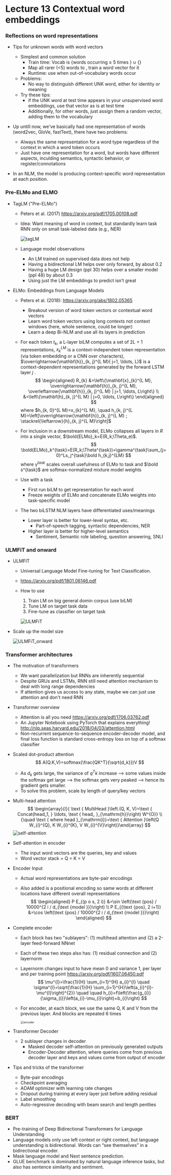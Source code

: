 # Lecture 13 Contextual word embeddings

### Reflections on word representations 

- Tips for unknown words with word vectors
  - Simplest and common solution 
    - Train time: Vocab is {words occurring $\ge$ 5 times } $\cup$ {<UNK>}
    - Map all rarer (<5) words to <UNK>, train a word vector for it
    - Runtime: use <UNK> when out-of-vocabulary words occur
  - Problems:
    - No way to distinguish different UNK word, either for identity or meaning
  - Try these tips:
    - if the UNK word at test time appears in your unsupervised word embeddings, use that vector as is at test time
    - Additionally, for other words, just assign them a random vector, adding them to the vocabulary

- Up untill now, we've basically had one representation of words (word2vec, GloVe, fastText), there have two problems:
  - Always the same representation for a word type regardless of the context in which a word token occurs
  - Just have one representation for a word, but words have different aspects, inculding semantics, syntactic behavior, or register/connotations
- In an NLM, the model is producing context-specific word representation at each position.

### Pre-ELMo and ELMO

- TagLM  ("Pre-ELMo")

  - Peters et al. (2017) https://arxiv.org/pdf/1705.00108.pdf 

  - Idea: Want meaning of word in context, but standardly learn task RNN only on small task-labeled data (e.g., NER)

    ![tagLM](pics/tagLM.jpg)

  - Language model observations
    - An LM trained on supervised data does not help
    - Having a bidirectional LM helps over only forward, by about 0.2
    - Having a huge LM design (ppl 30) helps over a smaller model (ppl 48) by about 0.3
    - Using just the LM embeddings to predict isn’t great

- ELMo: Embeddings from Language Models
  - Peters et al. (2018): https://arxiv.org/abs/1802.05365

    - Breakout version of word token vectors or contextual word vectors
    - Learn word token vectors using long contexts not context windows (here, whole sentence, could be longer)
    - Learn a deep Bi-NLM and use all its layers in prediction

  - For each token $t_k$, a L-layer biLM computes a set of 2L + 1 representations, $x_k^{LM}$ is a context-independent token representation (via token embedding or a CNN over characters),  $\overrightarrow{\mathbf{h}}_{k, j}^{L M}( j=1, \ldots, L)$ is a context-dependent representations generated by the forward LSTM layer $j$ .
    $$
    \begin{aligned} R_{k} &=\left\{\mathbf{x}_{k}^{L M}, \overrightarrow{\mathbf{h}}_{k, j}^{L M}, \overleftarrow{\mathbf{h}}_{k, j}^{L M} | j=1, \ldots, L\right\} \\ &=\left\{\mathbf{h}_{k, j}^{L M} | j=0, \ldots, L\right\} \end{aligned}
    $$
    where $h_{k, 0}^{L M}=x_{k}^{L M}, \quad h_{k, j}^{L M}=\left[\overrightarrow{\mathbf{h}}_{k, j}^{L M} ; \stackrel{\leftarrow}{h}_{k, j}^{L M}\right]$ 

  - For inclusion in a downstream model, ELMo collapses all layers in $R$ into a single vector, $\bold{ELMo}_k=E(R_k;\Theta_e)$.
    $$
    \bold{ELMo}_k^{task}=E(R_k;\Theta^{task})=\gamma^{task}\sum_{j=0}^Ls_j^{task}\bold h_{k,j}^{LM}
    $$
    where $\gamma^{task}$ scales overall usefulness of ELMo to task and $\bold s^{task}$ are softmax-normalized mixture model weights

  - Use with a task

    - First run biLM to get representation for each word
    - Freeze weights of ELMo and concatenate ELMo weights into task-specific model

  - The two biLSTM NLM layers have differentiated uses/meanings

    - Lower layer is better for lower-level syntax, etc.
      - Part-of-speech tagging, syntactic dependencies, NER
    - Higher layer is better for higher-level semantics
      - Sentiment, Semantic role labeling, question answering, SNLI

### ULMFiT and onward

- ULMFIT

  - Universal Language Model Fine-tuning for Text Classification. 

  - https://arxiv.org/pdf/1801.06146.pdf

  - How to use

    1. Train LM on big general domin corpus (use biLM)
    2. Tune LM on target task data
    3. Fine-tune as classifier on target task

    ![ULMFiT](pics/ULMFiT.jpg)

- Scale up the model size

  ![ULMFiT_onward](pics/ULMFiT_onward.jpg)

### Transformer architectures

- The motivation of transformers

  - We want parallelization but RNNs are inherently sequential
  - Despite GRUs and LSTMs, RNN still need attention mechanism to deal with long range dependencies
  - If attention gives us access to any state, maybe we can just use attention and don't need RNN

- Transformer overview 

  - Attention is all you need https://arxiv.org/pdf/1706.03762.pdf
  - An Jupyter Notebook using PyTorch that explains everything! http://nlp.seas.harvard.edu/2018/04/03/attention.html
  - Non-recurrent sequence-to-sequence encoder-decoder model, and final loss function is standard cross-entropy loss on top of a softmax classifier

- Scaled dot-product attention
  $$
  A(Q.K,V)=softmax(\frac{QK^T}{\sqrt{d_k}})V
  $$

  - As $d_k$ gets large, the variance of $q^Tk$ increase --> some values inside the softmax get large --> the softmax gets very peaked --> hence its gradient gets smaller. 
  - To solve this problem, scale by length of query/key vectors

- Multi-head attention
  $$
  \begin{array}{l}{ \text { MultiHead }\left.(Q, K, V)=\text { Concat(head_1, } \ldots, \text { head_ }_{\mathrm{h}}\right) W^{O}} \\ {\quad \text { where head }_{\mathrm{i}}=\text { Attention }\left(Q W_{i}^{Q}, K W_{i}^{K}, V W_{i}^{V}\right)}\end{array}
  $$
  ![self-attention](pics/self-attention.jpg)

- Self-attention in encoder

  - The input word vectors are the queries, key and values
  - Word vector stack = Q = K = V

- Encoder Input

  - Actual word representations are byte-pair encodings

  - Also added is a positional encoding so same words at different locations have different overall representations
    $$
    \begin{aligned} P E_{(p o s, 2 i)} &=\sin \left(\text {pos} / 10000^{2 i / d_{\text {model }}}\right) \\ P E_{(\text {pos}, 2 i+1)} &=\cos \left(\text {pos} / 10000^{2 i / d_{\text {model }}}\right) \end{aligned}
    $$

- Complete encoder

  - Each block has two "sublayers": (1) multihead attention and (2) a 2-layer feed-forward NNnet

  - Each of these two steps also has: (1) residual connection and (2) layernorm

  - Layernorm changes input to have mean 0 and variance 1, per layer and per training point https://arxiv.org/pdf/1607.06450.pdf
    $$
    \mu^{l}=\frac{1}{H} \sum_{i=1}^{H} a_{i}^{l} \quad \sigma^{l}=\sqrt{\frac{1}{H} \sum_{i=1}^{H}\left(a_{i}^{l}-\mu^{l}\right)^{2}} \quad \quad h_{i}=f\left(\frac{g_{i}}{\sigma_{i}}\left(a_{i}-\mu_{i}\right)+b_{i}\right)
    $$

  - For encoder, at each block, we use the same Q, K and V from the previous layer. And blocks are repeated 6 times

    <img src="pics/encoder.jpg" alt="encoder" style="zoom:60%;" />

- Transformer Decoder
  - 2 sublayer changes in decoder
    - Masked decoder self-attention on previously generated outputs
    - Encoder-Decoder attention, where queries come from previous decoder layer and keys and values come from output of encoder
- Tips and tricks of the transformer
  - Byte-pair encodings
  - Checkpoint averaging
  - ADAM optimizer with learning rate changes
  - Dropout during training at every layer just before adding residual
  - Label smoothing
  - Auto-regressive decoding with beam search and length penlties

### BERT

- Pre-training of Deep Bidirectional Transformers for Language Understanding
- Language models only use left context or right context, but language understanding is bidirectional. Words can “see themselves” in a bidirectional encoder.
- Mask language model and Next sentence prediction.
- GLUE benchmark is dominated by natural language inference tasks, but also has sentence similarity and sentiment.

